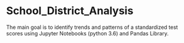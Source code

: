 # School_District_Analysis
The main goal is to identify trends and patterns of a standardized test scores using Jupyter Notebooks (python 3.6) and Pandas Library.
